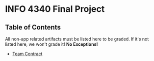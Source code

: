 # INFO 4340 Final Project

## Table of Contents

All non-app related artifacts must be listed here to be graded. If it's not listed here, we won't grade it! **No Exceptions!**

- [Team Contract](documents/team-contract.md)

